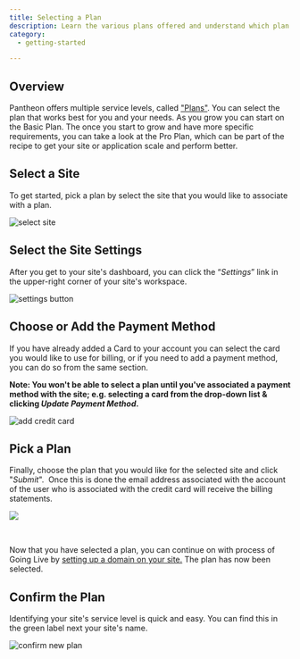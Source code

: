 ```yaml
---
title: Selecting a Plan
description: Learn the various plans offered and understand which plan meets your unique needs.
category:
  - getting-started

---
```


## Overview
Pantheon offers multiple service levels, called ["Plans"](https://www.getpantheon.com/pricing). You can select the plan that works best for you and your needs. As you grow you can start on the Basic Plan. The once you start to grow and have more specific requirements, you can take a look at the Pro Plan, which can be part of the recipe to get your site or application scale and perform better.

## Select a Site

To get started, pick a plan by select the site that you would like to associate with a plan.

![select site](https://pantheon-systems.desk.com/customer/portal/attachments/336531)

## Select the Site Settings

After you get to your site's dashboard, you can click the “_Settings_” link in the upper-right corner of your site's workspace.

![settings button](https://pantheon-systems.desk.com/customer/portal/attachments/336532)

## Choose or Add the Payment Method

If you have already added a Card to your account you can select the card you would like to use for billing, or if you need to add a payment method, you can do so from the same section.

**Note: You won't be able to select a plan until you've associated a payment method with the site; e.g. selecting a card from the drop-down list & clicking _Update Payment Method_.**

![add credit card](https://pantheon-systems.desk.com/customer/portal/attachments/336541)

## Pick a Plan

Finally, choose the plan that you would like for the selected site and click "_Submit_".  Once this is done the email address associated with the account of the user who is associated with the credit card will receive the billing statements.

![](https://pantheon-systems.desk.com/customer/portal/attachments/336534)  
 

Now that you have selected a plan, you can continue on with process of Going Live by [setting up a domain on your site.](/articles/drupal/going-live-and-launching-your-site/#setting-up-a-domain-with-Pantheon) The plan has now been selected.

## Confirm the Plan

Identifying your site's service level is quick and easy. You can find this in the green label next your site's name.

![confirm new plan](https://pantheon-systems.desk.com/customer/portal/attachments/336535)
